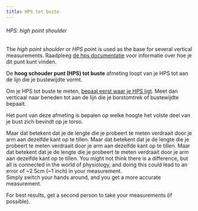 ```yaml
---
title: HPS tot buste
---
```


<Note>

###### HPS: high point shoulder

The _high point shoulder_ or _HPS_ point is used as the base for several vertical measurements.
Raadpleeg [de hps documentatie](/docs/measurements/hps/) voor informatie over hoe je dit punt kunt vinden.

</Note>

De **hoog schouder punt (HPS) tot buste** afmeting loopt van je HPS tot aan de lijn die je bustewijdte vormt.

Om je HPS tot buste te meten, [bepaal eerst waar je HPS ligt](/docs/measurements/hps/). Meet dan verticaal naar beneden tot aan de lijn die je borstomtrek of bustewijdte bepaalt.

Het punt van deze afmeting is bepalen op welke hoogte het volste deel van je bust zich bevindt op je torso.

<Tip>

Maar dat betekent dat je de lengte die je probeert te meten verdraait door je arm aan dezelfde kant op te tillen. Maar dat betekent dat je de lengte die je probeert te meten verdraait door je arm aan dezelfde kant op te tillen.
Maar dat betekent dat je de lengte die je probeert te meten verdraait door je arm aan dezelfde kant op te tillen.
You might not think there is a difference, but all is connected in the world of physiology, and
doing this could lead to an error of ~2.5cm (~1 inch) in your measurement.  
Simply switch your hands around, and you get a more accurate measurement.

For best results, get a second person to take your measurements (if possible).

</Tip>
